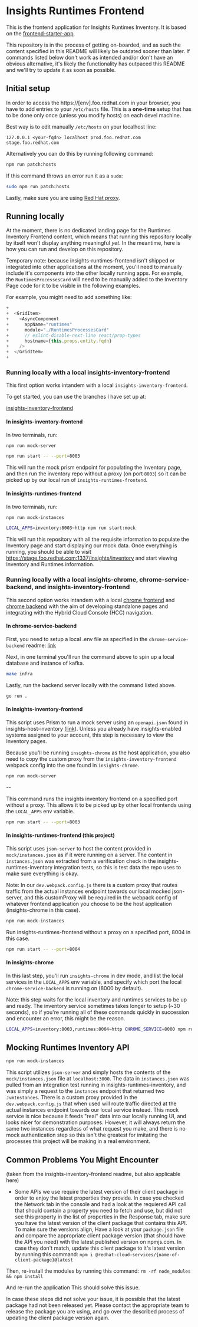 # Insights Runtimes Frontend

This is the frontend application for Insights Runtimes Inventory. It is based on the [frontend-starter-app](https://github.com/redhatInsights/frontend-starter-app).

This repository is in the process of getting on-boarded, and as such the content specified in this README will likely be outdated sooner than later. If commands listed below don't work as intended and/or don't have an obvious alternative, it's likely the functionality has outpaced this README and we'll try to update it as soon as possible.

## Initial setup

In order to access the https://[env].foo.redhat.com in your browser, you have to add entries to your `/etc/hosts` file. This is a **one-time** setup that has to be done only once (unless you modify hosts) on each devel machine.

Best way is to edit manually `/etc/hosts` on your localhost line:

```
127.0.0.1 <your-fqdn> localhost prod.foo.redhat.com stage.foo.redhat.com
```

Alternatively you can do this by running following command:
```bash
npm run patch:hosts
```

If this command throws an error run it as a `sudo`:
```bash
sudo npm run patch:hosts
```


Lastly, make sure you are using [Red Hat proxy](http://hdn.corp.redhat.com/proxy.pac).

## Running locally

At the moment, there is no dedicated landing page for the Runtimes Inventory Frontend content, which means that running this repository locally by itself won't display anything meaningful *yet*. In the meantime, here is how you can run and develop on this repository.

Temporary note: because insights-runtimes-frontend isn't shipped or integrated into other applications at the moment, you'll need to manually include it's components into the other locally running apps. For example, the `RuntimesProcessesCard` will need to be manually added to the Inventory Page code for it to be visible in the following examples.

For example, you might need to add something like:
```JavaScript
+
+  <GridItem>
+    <AsyncComponent
+      appName="runtimes"
+      module="./RuntimesProcessesCard"
+      // eslint-disable-next-line react/prop-types
+      hostname={this.props.entity.fqdn}
+    />
+  </GridItem>
+
```

### Running locally with a local insights-inventory-frontend

This first option works intandem with a local `insights-inventory-frontend`.

To get started, you can use the branches I have set up at:

[insights-inventory-frontend](https://github.com/aptmac/insights-inventory-frontend/tree/wip-runtimes-inventory)

#### In insights-inventory-frontend
In two terminals, run:
```bash
npm run mock-server
```
```bash
npm run start -- --port=8003
```

This will run the mock prism endpoint for populating the Inventory page, and then run the inventory repo without a proxy (on port `8003`) so it can be picked up by our local run of `insights-runtimes-frontend`.

#### In insights-runtimes-frontend
In two terminals, run:
```bash
npm run mock-instances
```
```bash
LOCAL_APPS=inventory:8003~http npm run start:mock
```

This will run this repository with all the requisite information to populate the Inventory page and start displaying our mock data. Once everything is running, you should be able to visit https://stage.foo.redhat.com:1337/insights/inventory and start viewing Inventory and Runtimes information.

### Running locally with a local insights-chrome, chrome-service-backend, and insights-inventory-frontend

This second option works intandem with a local [chrome frontend](https://github.com/RedHatInsights/insights-chrome) and [chrome backend](https://github.com/RedHatInsights/chrome-service-backend) with the aim of developing standalone pages and integrating with the Hybrid Cloud Console (HCC) navigation.

#### In chrome-service-backend

First, you need to setup a local .env file as specified in the `chrome-service-backend` readme: [link](https://github.com/RedHatInsights/chrome-service-backend?tab=readme-ov-file#local-testing)


Next, in one terminal you'll run the command above to spin up a local database and instance of kafka.
```bash
make infra
```

Lastly, run the backend server locally with the command listed above.
```bash
go run .
```

#### In insights-inventory-frontend

This script uses Prism to run a mock server using an `openapi.json` found in insights-host-inventory ([link](https://raw.githubusercontent.com/RedHatInsights/insights-host-inventory/master/swagger/openapi.json)). Unless you already have insights-enabled systems assigned to your account, this step is necessary to view the Inventory pages.

Because you'll be running `insights-chrome` as the host application, you also need to copy the custom proxy from the `insights-inventory-frontend` webpack config into the one found in `insights-chrome`.

```bash
npm run mock-server
```

--

This command runs the insights inventory frontend on a specified port without a proxy. This allows it to be picked up by other local frontends using the `LOCAL_APPS` env variable.
```bash
npm run start -- --port=8003
```

#### In insights-runtimes-frontend (this project)

This script uses `json-server` to host the content provided in `mock/instances.json` as if it were running on a server. The content in `instances.json` was extracted from a verification check in the insights-runtimes-inventory integration tests, so this is test data the repo uses to make sure everything is okay. 

Note: In our `dev.webpack.config.js` there is a custom proxy that routes traffic from the actual instances endpoint towards our local mocked json-server, and this customProxy will be required in the webpack config of whatever frontend application you choose to be the host application (insights-chrome in this case).

```bash
npm run mock-instances
```

Run insights-runtimes-frontend without a proxy on a specified port, 8004 in this case.
```bash
npm run start -- --port=8004
```

#### In insights-chrome

In this last step, you'll run `insights-chrome` in dev mode, and list the local services in the `LOCAL_APPS` env variable, and specify which port the local `chrome-service-backend` is running on (8000 by default).

Note: this step waits for the local inventory and runtimes services to be up and ready. The inventory service sometimes takes longer to setup (~30 seconds), so if you're running all of these commands quickly in succession and encounter an error, this might be the reason.
```bash
LOCAL_APPS=inventory:8003,runtimes:8004~http CHROME_SERVICE=8000 npm run dev
```

## Mocking Runtimes Inventory API

```bash
npm run mock-instances
```
This script utilizes `json-server` and simply hosts the contents of the `mock/instances.json` file at `localhost:3000`. The data in `instances.json` was pulled from an integration test running in insights-runtimes-inventory, and was simply a request to the `instances` endpoint that returned two `JvmInstances`. There is a custom proxy provided in the `dev.webpack.config.js` that when used will route traffic directed at the actual instances endpoint towards our local service instead. This mock service is nice because it feeds "real" data into our locally running UI, and looks nicer for demonstration purposes. However, it will always return the same two instances regardless of what request you make, and there is no mock authentication step so this isn't the greatest for imitating the processes this project will be making in a real environment.

## Common Problems You Might Encounter
(taken from the insights-inventory-frontend readme, but also applicable here)

* Some APIs we use require the latest version of their client package in order to enjoy the latest properties they provide.
In case you checked the Network tab in the console and had a look at the requiered API call that should contain a property you need to fetch and use, but did not see this property in the list of properties in the Response tab, make sure you have the latest version of the client package that contains this API.
To make sure the versions align, 
Have a look at your `package.json` file and compare the appropriate client package version (that should have the API you need) with the latest published version on npmjs.com.
In case they don't match, update this client package to it's latest version by running this command: `npm i @redhat-cloud-services/{name-of-client-package}@latest`

Then, re-install the modules by running this command: `rm -rf node_modules && npm install`

And re-run the application
This should solve this issue.

In case these steps did not solve your issue, it is possible that the latest package had not been released yet.
Please contact the appropriate team to release the package you are using, and go over the described process of updating the client package version again.
